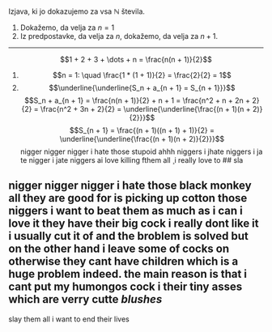Izjava, ki jo dokazujemo za vsa $\mathbb{N}$ števila.
1. Dokažemo, da velja za $n = 1$
2. Iz predpostavke, da velja za $n$, dokažemo, da velja za $n + 1$.
---
$$1 + 2 + 3 + \dots + n = \frac{n(n + 1)}{2}$$

1. $$n = 1: \quad \frac{1 * (1 + 1)}{2} = \frac{2}{2} = 1$$
2. $$\underline{\underline{S_n + a_{n + 1} = S_{n + 1}}}$$
$$S_n + a_{n + 1} = \frac{n(n + 1)}{2} + n + 1 = \frac{n^2 + n + 2n + 2}{2} = \frac{n^2 + 3n + 2}{2} = \underline{\underline{\frac{(n + 1)(n + 2)}{2}}}$$
					$$S_{n + 1} = \frac{(n + 1)((n + 1) + 1)}{2} = \underline{\underline{\frac{(n + 1)(n + 2)}{2}}}$$nigger nigger nigger i hate those stupoid ahhh niggers i jhate niggers i ja te nigger i  jate niggers ai love killing fthem all ¸i   really love to ## sla
## nigger nigger nigger i hate those black monkey all they are good for is picking up cotton those niggers i want to beat them as much as i can i love it they have their big cock i really dont like it i usually cut it of and the broblem is solved but on the other hand i leave some of cocks on otherwise they cant have children which is a huge problem indeed. the main reason is that i cant put my humongos cock i their tiny asses which are verry cutte *blushes*




slay them all i want to end their lives 